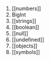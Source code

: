 1. [[numbers]]
2. BigInt
3. [[strings]]
4. [[boolean]]
5. [[null]]
6. [[undefined]]
7. [[objects]]
8. [[symbols]]

